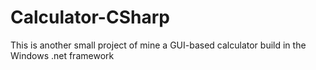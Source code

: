 # Calculator-CSharp
This is another small project of mine a GUI-based calculator build in the Windows .net framework 
